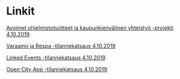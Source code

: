 # Linkit

[Avoimet ohjelmistotuotteet ja kaupunkienvälinen yhteistyö -projekti 4.10.2019](https://drive.google.com/open?id=1xxt0zalFFRd1XuIKSCdKXdX8d6fIO1jN)

[Varaamo ja Respa -tilannekatsaus 4.10.2019](https://drive.google.com/open?id=1N-B1gkrZCOoGlEQ5DVCOh-2KxM8FJLPA)

[Linked Events -tilannekatsaus 4.10.2019](https://drive.google.com/open?id=1WO0Rp8bI-49BsD3cE2fp86S4UcfLym-r)

[Open City App -tilannekatsaus 4.10.2019](https://drive.google.com/open?id=1k6Rp442jmIxe4Hvj33JHQf2zL5F0smb1)
